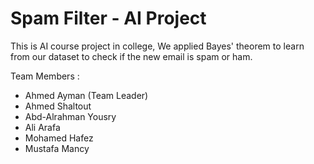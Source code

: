 # Spam Filter - AI Project

This is AI course project in college, We applied Bayes' theorem to learn from our dataset to check if the new email is spam or ham.

Team Members :
  - Ahmed Ayman (Team Leader)
  - Ahmed Shaltout
  - Abd-Alrahman Yousry
  - Ali Arafa
  - Mohamed Hafez
  - Mustafa Mancy
